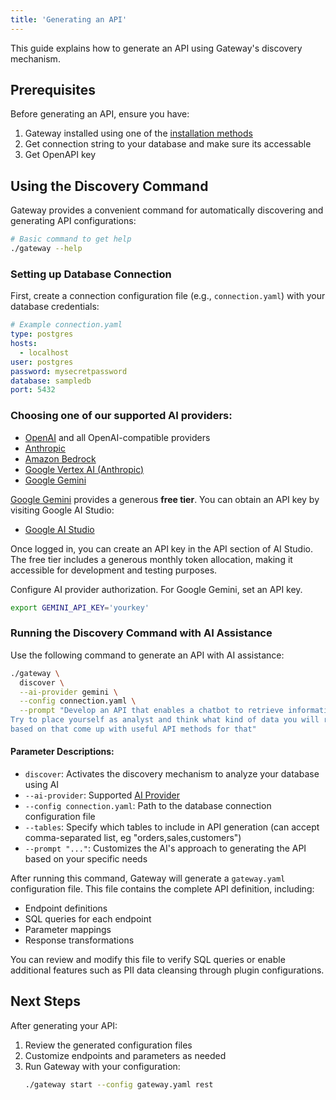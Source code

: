 ```yaml
---
title: 'Generating an API'
---
```


This guide explains how to generate an API using Gateway's discovery mechanism.

## Prerequisites

Before generating an API, ensure you have:

1. Gateway installed using one of the [installation methods](/docs/content/getting-started/installation)
2. Get connection string to your database and make sure its accessable
3. Get OpenAPI key

## Using the Discovery Command

Gateway provides a convenient command for automatically discovering and generating API configurations:

```bash
# Basic command to get help
./gateway --help
```

### Setting up Database Connection

First, create a connection configuration file (e.g., `connection.yaml`) with your database credentials:

```yaml
# Example connection.yaml
type: postgres
hosts:
  - localhost
user: postgres
password: mysecretpassword
database: sampledb
port: 5432
```

### Choosing one of our supported AI providers:

- [OpenAI](/providers/openai) and all OpenAI-compatible providers
- [Anthropic](/providers/anthropic)
- [Amazon Bedrock](/providers/bedrock)
- [Google Vertex AI (Anthropic)](/providers/anthropic-vertexai)
- [Google Gemini](https://docs.centralmind.ai/providers/gemini)

[Google Gemini](https://docs.centralmind.ai/providers/gemini) provides a generous **free tier**. You can obtain an API key by visiting Google AI Studio:

- [Google AI Studio](https://aistudio.google.com/prompts/new_chat)

Once logged in, you can create an API key in the API section of AI Studio. The free tier includes a generous monthly token allocation, making it accessible for development and testing purposes.

Configure AI provider authorization. For Google Gemini, set an API key.

```bash
export GEMINI_API_KEY='yourkey'
```

### Running the Discovery Command with AI Assistance

Use the following command to generate an API with AI assistance:

```bash
./gateway \
  discover \
  --ai-provider gemini \
  --config connection.yaml \
  --prompt "Develop an API that enables a chatbot to retrieve information about data. \
Try to place yourself as analyst and think what kind of data you will require, \
based on that come up with useful API methods for that"
```

#### Parameter Descriptions:

- `discover`: Activates the discovery mechanism to analyze your database using AI
- `--ai-provider`: Supported [AI Provider](/providers)
- `--config connection.yaml`: Path to the database connection configuration file
- `--tables`: Specify which tables to include in API generation (can accept comma-separated list, eg "orders,sales,customers")
- `--prompt "..."`: Customizes the AI's approach to generating the API based on your specific needs

After running this command, Gateway will generate a `gateway.yaml` configuration file. This file contains the complete API definition, including:

- Endpoint definitions
- SQL queries for each endpoint
- Parameter mappings
- Response transformations

You can review and modify this file to verify SQL queries or enable additional features such as PII data cleansing through plugin configurations.

## Next Steps

After generating your API:

1. Review the generated configuration files
2. Customize endpoints and parameters as needed
3. Run Gateway with your configuration:
   ```bash
   ./gateway start --config gateway.yaml rest
   ```
